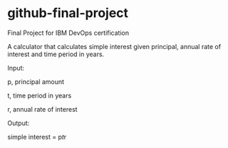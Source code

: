 # github-final-project
Final Project for IBM DevOps certification

A calculator that calculates simple interest given principal, annual rate of interest and time period in years.

Input:

   p, principal amount
   
   t, time period in years
   
   r, annual rate of interest
   
Output:

   simple interest = p*t*r
